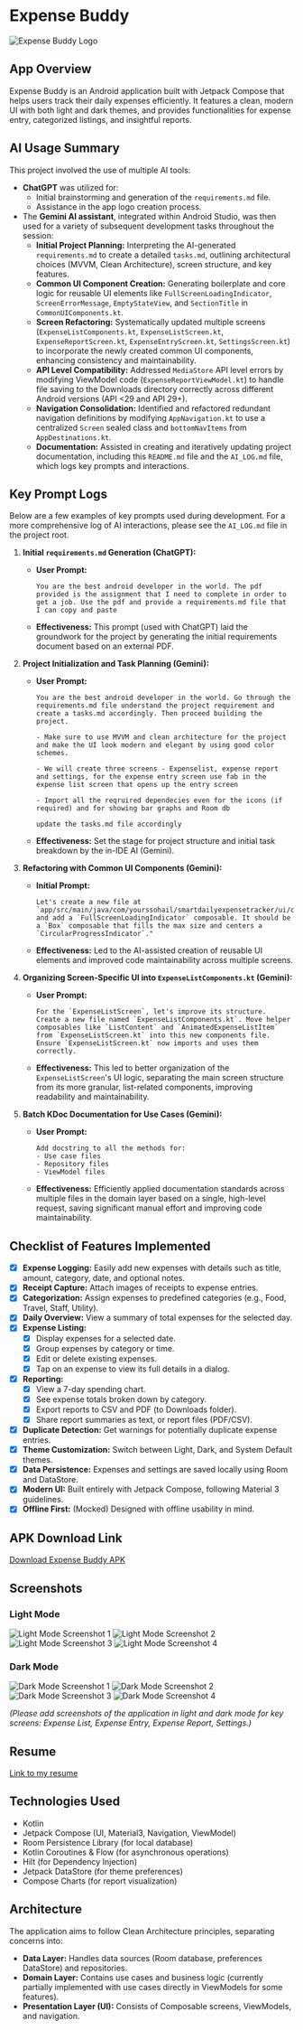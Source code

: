 # Expense Buddy

![Expense Buddy Logo](./app/src/main/res/mipmap-xxhdpi/ic_launcher.webp)

## App Overview

Expense Buddy is an Android application built with Jetpack Compose that helps users track their daily expenses efficiently. It features a clean, modern UI with both light and dark themes, and provides functionalities for expense entry, categorized listings, and insightful reports.

## AI Usage Summary

This project involved the use of multiple AI tools:

*   **ChatGPT** was utilized for:
    *   Initial brainstorming and generation of the `requirements.md` file.
    *   Assistance in the app logo creation process.
*   The **Gemini AI assistant**, integrated within Android Studio, was then used for a variety of subsequent development tasks throughout the session:
    *   **Initial Project Planning:** Interpreting the AI-generated `requirements.md` to create a detailed `tasks.md`, outlining architectural choices (MVVM, Clean Architecture), screen structure, and key features.
    *   **Common UI Component Creation:** Generating boilerplate and core logic for reusable UI elements like `FullScreenLoadingIndicator`, `ScreenErrorMessage`, `EmptyStateView`, and `SectionTitle` in `CommonUIComponents.kt`.
    *   **Screen Refactoring:** Systematically updated multiple screens (`ExpenseListComponents.kt`, `ExpenseListScreen.kt`, `ExpenseReportScreen.kt`, `ExpenseEntryScreen.kt`, `SettingsScreen.kt`) to incorporate the newly created common UI components, enhancing consistency and maintainability.
    *   **API Level Compatibility:** Addressed `MediaStore` API level errors by modifying ViewModel code (`ExpenseReportViewModel.kt`) to handle file saving to the Downloads directory correctly across different Android versions (API <29 and API 29+).
    *   **Navigation Consolidation:** Identified and refactored redundant navigation definitions by modifying `AppNavigation.kt` to use a centralized `Screen` sealed class and `bottomNavItems` from `AppDestinations.kt`.
    *   **Documentation:** Assisted in creating and iteratively updating project documentation, including this `README.md` file and the `AI_LOG.md` file, which logs key prompts and interactions.

## Key Prompt Logs

Below are a few examples of key prompts used during development. For a more comprehensive log of AI interactions, please see the `AI_LOG.md` file in the project root.

1.  **Initial `requirements.md` Generation (ChatGPT):**
    *   **User Prompt:**
        ```
        You are the best android developer in the world. The pdf provided is the assignment that I need to complete in order to get a job. Use the pdf and provide a requirements.md file that I can copy and paste
        ```
    *   **Effectiveness:** This prompt (used with ChatGPT) laid the groundwork for the project by generating the initial requirements document based on an external PDF.

2.  **Project Initialization and Task Planning (Gemini):**
    *   **User Prompt:**
        ```
        You are the best android developer in the world. Go through the requirements.md file understand the project requirement and create a tasks.md accordingly. Then proceed building the project.

        - Make sure to use MVVM and clean architecture for the project and make the UI look modern and elegant by using good color schemes.

        - We will create three screens - Expenselist, expense report and settings, for the expense entry screen use fab in the expense list screen that opens up the entry screen

        - Import all the reqruired dependecies even for the icons (if required) and for showing bar graphs and Room db

        update the tasks.md file accordingly
        ```
    *   **Effectiveness:** Set the stage for project structure and initial task breakdown by the in-IDE AI (Gemini).

3.  **Refactoring with Common UI Components (Gemini):**
    *   **Initial Prompt:**
        ```
        Let's create a new file at `app/src/main/java/com/yourssohail/smartdailyexpensetracker/ui/common/CommonUIComponents.kt` and add a `FullScreenLoadingIndicator` composable. It should be a `Box` composable that fills the max size and centers a `CircularProgressIndicator`."
        ```
    *   **Effectiveness:** Led to the AI-assisted creation of reusable UI elements and improved code maintainability across multiple screens.


4. **Organizing Screen-Specific UI into `ExpenseListComponents.kt` (Gemini):**
    *   **User Prompt:**
        ```
        For the `ExpenseListScreen`, let's improve its structure. Create a new file named `ExpenseListComponents.kt`. Move helper composables like `ListContent` and `AnimatedExpenseListItem` from `ExpenseListScreen.kt` into this new components file. Ensure `ExpenseListScreen.kt` now imports and uses them correctly.
        ```
    *   **Effectiveness:** This led to better organization of the `ExpenseListScreen`'s UI logic, separating the main screen structure from its more granular, list-related components, improving readability and maintainability.

5. **Batch KDoc Documentation for Use Cases (Gemini):**
    *   **User Prompt:**
        ```
        Add docstring to all the methods for:
        - Use case files
        - Repository files
        - ViewModel files
        ```
    *   **Effectiveness:** Efficiently applied documentation standards across multiple files in the domain layer based on a single, high-level request, saving significant manual effort and improving code maintainability.

## Checklist of Features Implemented

*   [x] **Expense Logging:** Easily add new expenses with details such as title, amount, category, date, and optional notes.
*   [x] **Receipt Capture:** Attach images of receipts to expense entries.
*   [x] **Categorization:** Assign expenses to predefined categories (e.g., Food, Travel, Staff, Utility).
*   [x] **Daily Overview:** View a summary of total expenses for the selected day.
*   [x] **Expense Listing:**
    *   [x] Display expenses for a selected date.
    *   [x] Group expenses by category or time.
    *   [x] Edit or delete existing expenses.
    *   [x] Tap on an expense to view its full details in a dialog.
*   [x] **Reporting:**
    *   [x] View a 7-day spending chart.
    *   [x] See expense totals broken down by category.
    *   [x] Export reports to CSV and PDF (to Downloads folder).
    *   [x] Share report summaries as text, or report files (PDF/CSV).
*   [x] **Duplicate Detection:** Get warnings for potentially duplicate expense entries.
*   [x] **Theme Customization:** Switch between Light, Dark, and System Default themes.
*   [x] **Data Persistence:** Expenses and settings are saved locally using Room and DataStore.
*   [x] **Modern UI:** Built entirely with Jetpack Compose, following Material 3 guidelines.
*   [x] **Offline First:** (Mocked) Designed with offline usability in mind.

## APK Download Link

[Download Expense Buddy APK]()

## Screenshots

### Light Mode

![Light Mode Screenshot 1](./screenshots/light/Screenshot_20250810_174433_Expense%20Buddy.jpg)
![Light Mode Screenshot 2](./screenshots/light/Screenshot_20250810_174442_Expense%20Buddy.jpg)
![Light Mode Screenshot 3](./screenshots/light/Screenshot_20250810_175625_Expense%20Buddy.jpg)
![Light Mode Screenshot 4](./screenshots/light/Screenshot_20250810_175636_Expense%20Buddy.jpg)

### Dark Mode

![Dark Mode Screenshot 1](./screenshots/dark/Screenshot_20250810_175647_Expense%20Buddy.jpg)
![Dark Mode Screenshot 2](./screenshots/dark/Screenshot_20250810_175656_Expense%20Buddy.jpg)
![Dark Mode Screenshot 3](./screenshots/dark/Screenshot_20250810_175702_Expense%20Buddy.jpg)
![Dark Mode Screenshot 4](./screenshots/dark/Screenshot_20250810_175714_Expense%20Buddy.jpg)

*(Please add screenshots of the application in light and dark mode for key screens: Expense List, Expense Entry, Expense Report, Settings.)*

## Resume

[Link to my resume](./resume.pdf)

## Technologies Used

*   Kotlin
*   Jetpack Compose (UI, Material3, Navigation, ViewModel)
*   Room Persistence Library (for local database)
*   Kotlin Coroutines & Flow (for asynchronous operations)
*   Hilt (for Dependency Injection)
*   Jetpack DataStore (for theme preferences)
*   Compose Charts (for report visualization)

## Architecture

The application aims to follow Clean Architecture principles, separating concerns into:
*   **Data Layer:** Handles data sources (Room database, preferences DataStore) and repositories.
*   **Domain Layer:** Contains use cases and business logic (currently partially implemented with use cases directly in ViewModels for some features).
*   **Presentation Layer (UI):** Consists of Composable screens, ViewModels, and navigation.
